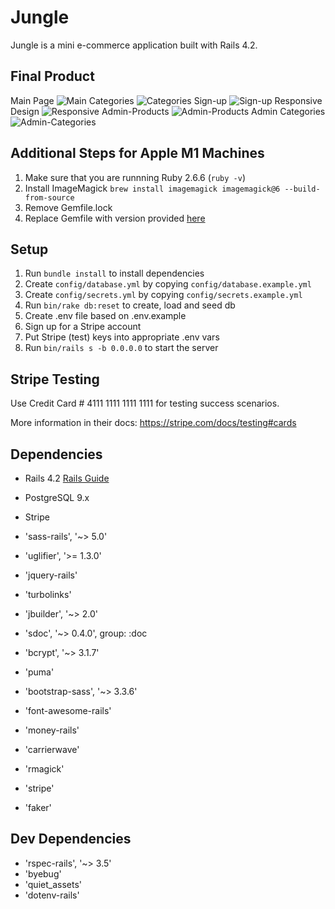 # Jungle

Jungle is a mini e-commerce application built with Rails 4.2.

## Final Product
Main Page
![Main](https://user-images.githubusercontent.com/85145076/156908212-3b3b9823-63bd-4b3b-a860-26a5286c99ba.png)
Categories
![Categories](https://user-images.githubusercontent.com/85145076/156908233-65650a63-edae-471b-99c8-6ba71a43ed3d.png)
Sign-up
![Sign-up](https://user-images.githubusercontent.com/85145076/156908238-c3512138-5e00-4257-8060-6c09fc148b5b.png)
Responsive Design
![Responsive](https://user-images.githubusercontent.com/85145076/156908242-2921eb84-05d6-4c2b-9a3b-c5c474bbb4de.png)
Admin-Products
![Admin-Products](https://user-images.githubusercontent.com/85145076/156908244-e7635529-e00a-4fb4-bb44-7e0b9da756ab.png)
Admin Categories
![Admin-Categories](https://user-images.githubusercontent.com/85145076/156908245-c1908cbd-f7a7-494d-af49-c2e414e0884a.png)

## Additional Steps for Apple M1 Machines

1. Make sure that you are runnning Ruby 2.6.6 (`ruby -v`)
1. Install ImageMagick `brew install imagemagick imagemagick@6 --build-from-source`
2. Remove Gemfile.lock
3. Replace Gemfile with version provided [here](https://gist.githubusercontent.com/FrancisBourgouin/831795ae12c4704687a0c2496d91a727/raw/ce8e2104f725f43e56650d404169c7b11c33a5c5/Gemfile)

## Setup

1. Run `bundle install` to install dependencies
2. Create `config/database.yml` by copying `config/database.example.yml`
3. Create `config/secrets.yml` by copying `config/secrets.example.yml`
4. Run `bin/rake db:reset` to create, load and seed db
5. Create .env file based on .env.example
6. Sign up for a Stripe account
7. Put Stripe (test) keys into appropriate .env vars
8. Run `bin/rails s -b 0.0.0.0` to start the server

## Stripe Testing

Use Credit Card # 4111 1111 1111 1111 for testing success scenarios.

More information in their docs: <https://stripe.com/docs/testing#cards>

## Dependencies

* Rails 4.2 [Rails Guide](http://guides.rubyonrails.org/v4.2/)
* PostgreSQL 9.x
* Stripe

* 'sass-rails', '~> 5.0'
* 'uglifier', '>= 1.3.0'
* 'jquery-rails'
* 'turbolinks'
* 'jbuilder', '~> 2.0'
* 'sdoc', '~> 0.4.0', group: :doc
* 'bcrypt', '~> 3.1.7'
* 'puma'
* 'bootstrap-sass', '~> 3.3.6'
* 'font-awesome-rails'
* 'money-rails'
* 'carrierwave'
* 'rmagick'
* 'stripe'
* 'faker'

## Dev Dependencies
* 'rspec-rails', '~> 3.5'
* 'byebug'
* 'quiet_assets'
* 'dotenv-rails'